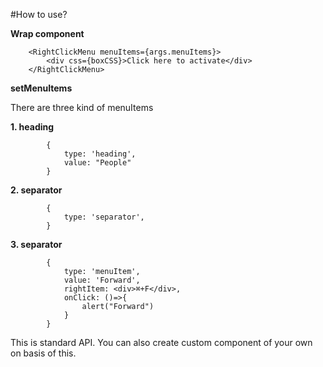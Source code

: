 #How to use?

**Wrap component**

```
	<RightClickMenu menuItems={args.menuItems}>
		<div css={boxCSS}>Click here to activate</div>
	</RightClickMenu>

```

**setMenuItems**

There are three kind of menuItems

**1. heading**
```
		{
			type: 'heading',
			value: "People"
		}
```

**2. separator**
```
		{
			type: 'separator',
		}
```


**3. separator**
```
		{
			type: 'menuItem',
			value: 'Forward',
			rightItem: <div>⌘+F</div>,
			onClick: ()=>{
				alert("Forward")
			}
		}
```

This is standard API. You can also create custom component of your own on basis of this.